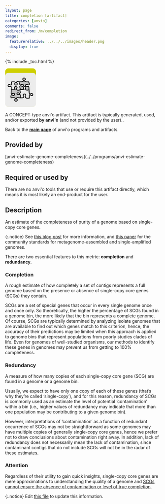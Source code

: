 ```yaml
---
layout: page
title: completion [artifact]
categories: [anvio]
comments: false
redirect_from: /m/completion
image:
  featurerelative: ../../../images/header.png
  display: true
---
```



{% include _toc.html %}


<img src="../../images/icons/CONCEPT.png" alt="CONCEPT" style="width:100px; border:none" />

A CONCEPT-type anvi'o artifact. This artifact is typically generated, used, and/or exported **by anvi'o** (and not provided by the user)..

Back to the **[main page](../../)** of anvi'o programs and artifacts.

## Provided by


<p style="text-align: left" markdown="1"><span class="artifact-p">[anvi-estimate-genome-completeness](../../programs/anvi-estimate-genome-completeness)</span></p>


## Required or used by


There are no anvi'o tools that use or require this artifact directly, which means it is most likely an end-product for the user.


## Description

An estimate of the completeness of purity of a genome based on single-copy core genes.

{:.notice}
See [this blog post](http://merenlab.org/2016/06/09/assessing-completion-and-contamination-of-MAGs/) for more information, and [this paper](https://doi.org/10.1038/nbt.3893) for the community standards for metagenome-assembled and single-amplified genomes.

There are two essential features to this metric: **completion** and **redundancy**.

### Completion

A rough estimate of how completely a set of contigs represents a full genome based on the presence or absence of single-copy core genes (SCGs) they contain. 

SCGs are a set of special genes that occur in every single genome once and once only. So theoretically, the higher the percentage of SCGs found in a genome bin, the more likely that the bin represents a complete genome. Of course, SCGs are typically determined by analyzing isolate genomes that are available to find out which genes match to this criterion, hence, the accuracy of their predictions may be limited when this approach is applied to genome bins that represent populations from poorly studies clades of life. Even for genomes of well-studied organisms, our methods to identify these genes in genomes may prevent us from getting to 100% completeness.

### Redundancy

A measure of how many copies of each single-copy core gene (SCG) are found in a genome or a genome bin.

Usually, we expect to have only one copy of each of these genes (that’s why they’re called ‘single-copy’), and for this reason, redundancy of SCGs is commonly used as an estimate the level of potential ‘contamination’ within a bin (i.e., higher values of redundancy may indicate that more than one population may be contributing to a given genome bin).

However, interpretations of ‘contamination’ as a function of redundant occurrence of SCGs may not be straightforward as some genomes may have multiple copies of generally single-copy core genes, hence we prefer not to draw conclusions about contamination right away. In addition, lack of redundancy does not necessarily mean the lack of contamination, since contaminant contigs that do not include SCGs will not be in the radar of these estimates.

### Attention

Regardless of their utility to gain quick insights, single-copy core genes are mere approximations to understanding the quality of a genome and [SCGs cannot ensure the absence of contamination or level of true completion](https://doi.org/10.1101/gr.258640.119).


{:.notice}
Edit [this file](https://github.com/merenlab/anvio/tree/master/anvio/docs/artifacts/completion.md) to update this information.

